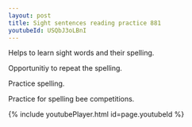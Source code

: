 ```yaml
---
layout: post
title: Sight sentences reading practice 881
youtubeId: USQbJ3oLBnI
---
```

 
 
Helps to learn sight words and their spelling.

Opportunitiy to repeat the spelling. 

Practice spelling. 
 
Practice for spelling bee competitions. 
 
{% include youtubePlayer.html id=page.youtubeId %}
 
 
